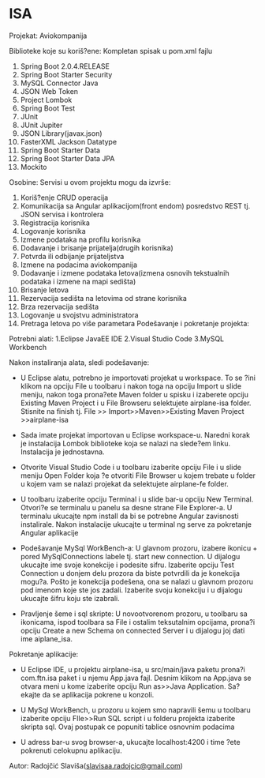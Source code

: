 # ISA


Projekat: Aviokompanija

Biblioteke koje su koriš?ene:
Kompletan spisak u  pom.xml  fajlu
1. Spring Boot 2.0.4.RELEASE
2. Spring Boot Starter Security
3. MySQL Connector Java
4. JSON Web Token
5. Project Lombok
6. Spring Boot Test
7. JUnit
8. JUnit Jupiter
9. JSON Library(javax.json)
10. FasterXML Jackson Datatype
11. Spring Boot Starter Data
12. Spring Boot Starter Data JPA
13. Mockito

Osobine:
Servisi u ovom projektu mogu  da izvrše:
1. Koriš?enje CRUD operacija
2. Komunikacija sa Angular aplikacijom(front endom) posredstvo REST tj. JSON servisa i kontrolera
3. Registracija korisnika
4. Logovanje korisnika
5. Izmene podataka na profilu korisnika 
6.  Dodavanje i brisanje prijatelja(drugih korisnika)
7. Potvrda ili odbijanje prijateljstva
8. Izmene na podacima aviokompanija
9. Dodavanje i izmene podataka letova(izmena osnovih tekstualnih podataka i izmene na mapi sedišta)
10. Brisanje letova
11. Rezervacija sedišta na letovima od strane korisnika
12. Brza rezervacija sedišta
13. Logovanje u svojstvu administratora
14. Pretraga letova po više parametara
Podešavanje i pokretanje projekta:

Potrebni alati:
  1.Eclipse JavaEE IDE
  2.Visual Studio Code
  3.MySQL Workbench

Nakon instaliranja alata, sledi podešavanje:
* U Eclipse alatu, potrebno je importovati projekat u workspace.  To se ?ini klikom na opciju File u toolbaru i nakon toga na opciju Import u slide meniju, nakon toga prona?ete Maven folder u spisku i izaberete opciju Existing Maven Project i u File Browseru selektujete airplane-isa folder. Stisnite na finish  tj.  File >> Import>>Maven>>Existing Maven Project >>airplane-isa
* Sada imate projekat importovan u Eclipse workspace-u. Naredni korak je instalacija Lombok biblioteke koja se nalazi na slede?em linku. Instalacija je jednostavna.
* Otvorite Visual Studio Code i u toolbaru izaberite opciju  File i u slide meniju Open Folder koja ?e otvoriti File Browser u kojem trebate u folder u kojem vam se nalazi projekat da selektujete airplane-fe folder.
* U toolbaru izaberite opciju Terminal i u slide bar-u opciju New Terminal. Otvori?e se terminalu u panelu sa desne strane File Explorer-a. U terminalu ukucajte npm install da bi se potrebne Angular zavisnosti instalirale. Nakon instalacije ukucajte u terminal ng serve za pokretanje Angular aplikacije
* Podešavanje MySql WorkBench-a: U glavnom prozoru, izabere ikonicu  +  pored MySqlConnections labele tj. start new connection. U dijalogu ukucajte ime svoje konekcije i podesite sifru. Izaberite opciju Test Connection u donjem delu prozora da biste potvrdili da je konekcija mogu?a. Pošto je konekcija podešena, ona se nalazi u glavnom prozoru pod imenom koje ste jos zadali. Izaberite svoju konekciju i u dijalogu ukucajte šifru koju ste izabrali.

* Pravljenje šeme i sql skripte:  U novootvorenom prozoru, u toolbaru sa ikonicama, ispod toolbara sa File i ostalim teksutalnim opcijama, prona?i opciju Create a new Schema on connected Server i u dijalogu joj dati ime aiplane_isa.



Pokretanje aplikacije:
* U Eclipse IDE, u projektu airplane-isa,  u src/main/java paketu prona?i com.ftn.isa paket i u njemu App.java fajl. Desnim klikom na App.java se otvara meni u kome izaberite opciju Run as>>Java Application. Sa?ekajte da se aplikacija pokrene u konzoli.
* U MySql WorkBench, u prozoru u kojem smo napravili šemu u toolbaru izaberite opciju FIle>>Run SQL script i u folderu projekta izaberite skripta sql. Ovaj postupak ce popuniti tablice osnovnim podacima

* U adress bar-u svog browser-a, ukucajte localhost:4200 i time ?ete pokrenuti celokupnu aplikaciju.




Autor: Radojčić Slaviša(slavisaa.radojcic@gmail.com)




